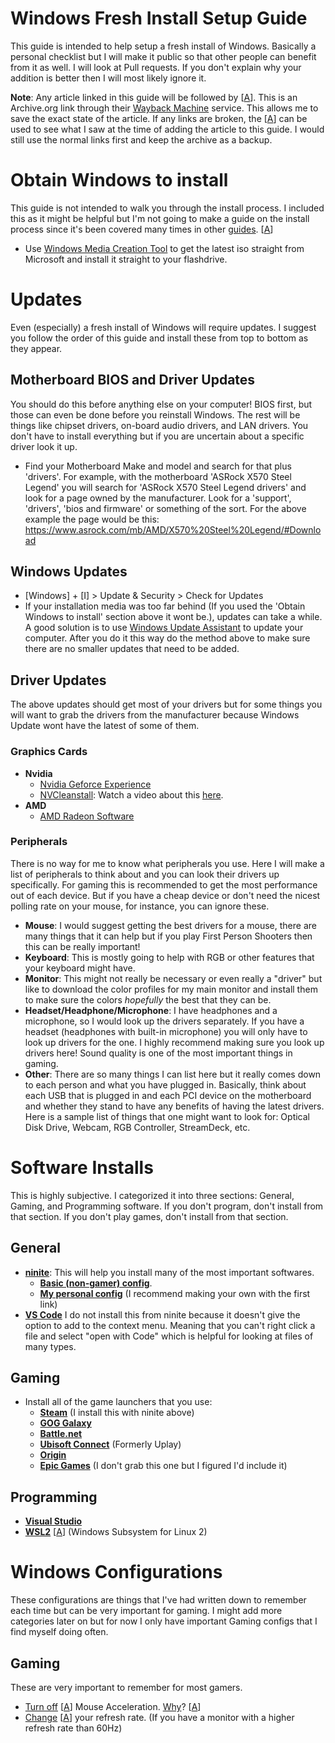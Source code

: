 # Windows Fresh Install Setup Guide
This guide is intended to help setup a fresh install of Windows. Basically a personal checklist but I will make it public so that other people can benefit from it as well. I will look at Pull requests. If you don't explain why your addition is better then I will most likely ignore it.

**Note**: Any article linked in this guide will be followed by [[A](https://web.archive.org/)]. This is an Archive.org link through their [Wayback Machine](https://web.archive.org/) service. This allows me to save the exact state of the article. If any links are broken, the [[A](https://web.archive.org/)] can be used to see what I saw at the time of adding the article to this guide. I would still use the normal links first and keep the archive as a backup.

# Obtain Windows to install
This guide is not intended to walk you through the install process. I included this as it might be helpful but I'm not going to make a guide on the install process since it's been covered many times in other [guides](https://www.techradar.com/how-to/how-to-install-windows-10). [[A](https://web.archive.org/web/20210204010237/https://www.techradar.com/how-to/how-to-install-windows-10)]
- Use [Windows Media Creation Tool](https://go.microsoft.com/fwlink/?LinkId=691209) to get the latest iso straight from Microsoft and install it straight to your flashdrive.

# Updates
Even (especially) a fresh install of Windows will require updates. I suggest you follow the order of this guide and install these from top to bottom as they appear.
## Motherboard BIOS and Driver Updates
You should do this before anything else on your computer! BIOS first, but those can even be done before you reinstall Windows. The rest will be things like chipset drivers, on-board audio drivers, and LAN drivers. You don't have to install everything but if you are uncertain about a specific driver look it up.
- Find your Motherboard Make and model and search for that plus 'drivers'. For example, with the motherboard 'ASRock X570 Steel Legend' you will search for 'ASRock X570 Steel Legend drivers' and look for a page owned by the manufacturer. Look for a 'support', 'drivers', 'bios and firmware' or something of the sort. For the above example the page would be this: https://www.asrock.com/mb/AMD/X570%20Steel%20Legend/#Download

## Windows Updates
- [Windows] + [I] > Update & Security > Check for Updates
-  If your installation media was too far behind (If you used the 'Obtain Windows to install' section above it wont be.), updates can take a while. A good solution is to use [Windows Update Assistant](https://www.microsoft.com/en-us/software-download/windows10) to update your computer. After you do it this way do the method above to make sure there are no smaller updates that need to be added.

## Driver Updates
The above updates should get most of your drivers but for some things you will want to grab the drivers from the manufacturer because Windows Update wont have the latest of some of them.
### Graphics Cards
- **Nvidia**
  - [Nvidia Geforce Experience](https://www.nvidia.com/en-us/geforce/geforce-experience/)
  - [NVCleanstall](https://www.techpowerup.com/download/techpowerup-nvcleanstall/): Watch a video about this [here](https://www.youtube.com/watch?v=LR1XkjtylCM).
- **AMD**
  - [AMD Radeon Software](https://www.amd.com/en/technologies/radeon-software)
### Peripherals
There is no way for me to know what peripherals you use. Here I will make a list of peripherals to think about and you can look their drivers up specifically. For gaming this is recommended to get the most performance out of each device. But if you have a cheap device or don't need the nicest polling rate on your mouse, for instance, you can ignore these.
- **Mouse**: I would suggest getting the best drivers for a mouse, there are many things that it can help but if you play First Person Shooters then this can be really important!
- **Keyboard**: This is mostly going to help with RGB or other features that your keyboard might have.
- **Monitor**: This might not really be necessary or even really a "driver" but like to download the color profiles for my main monitor and install them to make sure the colors *hopefully* the best that they can be.
- **Headset/Headphone/Microphone**: I have headphones and a microphone, so I would look up the drivers separately. If you have a headset (headphones with built-in microphone) you will only have to look up drivers for the one. I highly recommend making sure you look up drivers here! Sound quality is one of the most important things in gaming.
- **Other**: There are so many things I can list here but it really comes down to each person and what you have plugged in. Basically, think about each USB that is plugged in and each PCI device on the motherboard and whether they stand to have any benefits of having the latest drivers. Here is a sample list of things that one might want to look for: Optical Disk Drive, Webcam, RGB Controller, StreamDeck, etc.

# Software Installs
This is highly subjective. I categorized it into three sections: General, Gaming, and Programming software. If you don't program, don't install from that section. If you don't play games, don't install from that section.
## General
- [**ninite**](https://ninite.com/): This will help you install many of the most important softwares.
  - [**Basic (non-gamer) config**](https://ninite.com/7zip-chrome-firefox-revo-teracopy/).
  - [**My personal config**](https://ninite.com/.net4.8-7zip-adoptjavax8-chrome-discord-firefox-googlebackupandsync-greenshot-pythonx3-revo-spotify-steam-teracopy-vlc-winscp-xnview/) (I recommend making your own with the first link)
- [**VS Code**](https://code.visualstudio.com/download) I do not install this from ninite because it doesn't give the option to add to the context menu. Meaning that you can't right click a file and select "open with Code" which is helpful for looking at files of many types.

## Gaming
- Install all of the game launchers that you use:
  - [**Steam**](https://store.steampowered.com/about/) (I install this with ninite above)
  - [**GOG Galaxy**](https://www.gog.com/galaxy)
  - [**Battle.net**](https://www.blizzard.com/en-us/apps/battle.net/desktop)
  - [**Ubisoft Connect**](https://ubisoftconnect.com/en-US/) (Formerly Uplay)
  - [**Origin**](https://www.origin.com/usa/en-us/store/download)
  - [**Epic Games**](https://www.epicgames.com/store/en-US/download) (I don't grab this one but I figured I'd include it)
 
## Programming
- [**Visual Studio**](https://visualstudio.microsoft.com/downloads/)
- [**WSL2**](https://www.sitepoint.com/wsl2/) [[A](https://web.archive.org/web/20210811145613/https://www.sitepoint.com/wsl2/)] (Windows Subsystem for Linux 2)

# Windows Configurations
These configurations are things that I've had written down to remember each time but can be very important for gaming. I might add more categories later on but for now I only have important Gaming configs that I find myself doing often.
## Gaming
These are very important to remember for most gamers. 
- [Turn off](https://www.howtogeek.com/740365/how-to-turn-off-mouse-acceleration-on-windows-10/) [[A](https://web.archive.org/web/20210729023311/https://www.howtogeek.com/740365/how-to-turn-off-mouse-acceleration-on-windows-10/)] Mouse Acceleration. [Why](https://prosettings.net/library/what-is-mouse-acceleration/)? [[A](https://web.archive.org/web/20210125100220/https://prosettings.net/library/what-is-mouse-acceleration/)]
- [Change](https://support.microsoft.com/en-us/windows/change-your-display-refresh-rate-in-windows-c8ea729e-0678-015c-c415-f806f04aae5a) [[A](https://web.archive.org/web/20210709161535/https://support.microsoft.com/en-us/windows/change-your-display-refresh-rate-in-windows-c8ea729e-0678-015c-c415-f806f04aae5a)] your refresh rate. (If you have a monitor with a higher refresh rate than 60Hz)
